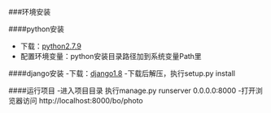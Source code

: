 ###环境安装

####python安装
- 下载：[python2.7.9](https://www.python.org/ftp/python/2.7.9/python-2.7.9.msi)
- 配置环境变量：python安装目录路径加到系统变量Path里


####django安装
-下载：[django1.8](https://www.djangoproject.com/m/releases/1.8/Django-1.8.tar.gz)
-下载后解压，执行setup.py install


####运行项目
-进入项目目录 执行manage.py runserver 0.0.0.0:8000
-打开浏览器访问 http://localhost:8000/bo/photo


